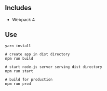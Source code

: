 Includes
--------

- Webpack 4

Use
---

```
yarn install

# create app in dist directory
npm run build

# start node.js server serving dist directory
npm run start

# build for production
npm run prod
```

